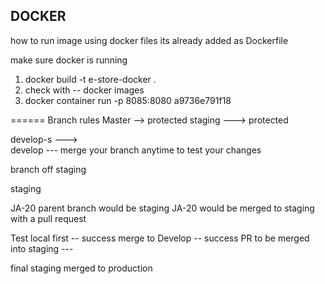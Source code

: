 ## DOCKER
how to run image using docker files 
its already added as Dockerfile 

make sure docker is running 

1. docker build -t e-store-docker .
2. check with -- docker images 
3. docker container run -p 8085:8080 a9736e791f18

======
Branch rules 
Master --> protected 
staging ---> protected 


develop-s --->  
develop  --- merge your branch anytime to test your changes 


branch off staging

staging

JA-20 parent branch would be staging 
JA-20 would be merged to staging with a pull request

Test local first -- success 
merge to Develop -- success 
PR to be merged into staging ---

final staging merged to production 